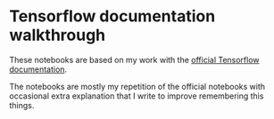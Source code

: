 # Tensorflow documentation walkthrough

These notebooks are based on my work with the
[official Tensorflow documentation][1].

The notebooks are mostly my repetition of the official notebooks with
occasional extra explanation that I write to improve remembering this things.

[1]: https://www.tensorflow.org/
